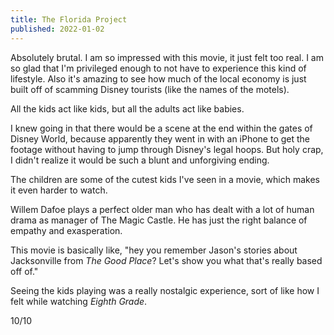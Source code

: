 ```yaml
---
title: The Florida Project
published: 2022-01-02
---
```


Absolutely brutal. I am so impressed with this movie, it just felt too real. I am so glad that I'm privileged enough to not have to experience this kind of lifestyle. Also it's amazing to see how much of the local economy is just built off of scamming Disney tourists (like the names of the motels).

All the kids act like kids, but all the adults act like babies.

I knew going in that there would be a scene at the end within the gates of Disney World, because apparently they went in with an iPhone to get the footage without having to jump through Disney's legal hoops. But holy crap, I didn't realize it would be such a blunt and unforgiving ending.

The children are some of the cutest kids I've seen in a movie, which makes it even harder to watch.

Willem Dafoe plays a perfect older man who has dealt with a lot of human drama as manager of The Magic Castle. He has just the right balance of empathy and exasperation.

This movie is basically like, "hey you remember Jason's stories about Jacksonville from _The Good Place_? Let's show you what that's really based off of."

Seeing the kids playing was a really nostalgic experience, sort of like how I felt while watching _Eighth Grade_.

10/10
